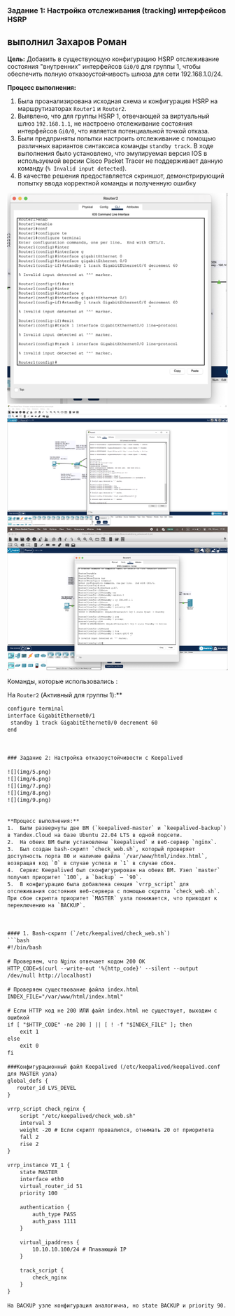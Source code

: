 ### Задание 1: Настройка отслеживания (tracking) интерфейсов HSRP
## выполнил Захаров Роман 


**Цель:** Добавить в существующую конфигурацию HSRP отслеживание состояния "внутренних" интерфейсов `Gi0/0` для группы 1, чтобы обеспечить полную отказоустойчивость шлюза для сети 192.168.1.0/24.

**Процесс выполнения:**
1.  Была проанализирована исходная схема и конфигурация HSRP на маршрутизаторах `Router1` и `Router2`.
2.  Выявлено, что для группы HSRP 1, отвечающей за виртуальный шлюз `192.168.1.1`, не настроено отслеживание состояния интерфейсов `Gi0/0`, что является потенциальной точкой отказа.
3.  Были предприняты попытки настроить отслеживание с помощью различных вариантов синтаксиса команды `standby track`. В ходе выполнения было установлено, что эмулируемая версия IOS в используемой версии Cisco Packet Tracer не поддерживает данную команду (`% Invalid input detected`).
4.  В качестве решения предоставляется скриншот, демонстрирующий попытку ввода корректной команды и полученную ошибку


![](img/1.png)
![](img/3.png)
![](img/4.png)

 Команды, которые использовались :

На `Router2` (Активный для группы 1):**
```cisco
configure terminal
interface GigabitEthernet0/1
 standby 1 track GigabitEthernet0/0 decrement 60
end



### Задание 2: Настройка отказоустойчивости с Keepalived

![](img/5.png)
![](img/6.png)
![](img/7.png)
![](img/8.png)
![](img/9.png)


**Процесс выполнения:**
1.  Были развернуты две ВМ (`keepalived-master` и `keepalived-backup`) в Yandex.Cloud на базе Ubuntu 22.04 LTS в одной подсети.
2.  На обеих ВМ были установлены `keepalived` и веб-сервер `nginx`.
3.  Был создан bash-скрипт `check_web.sh`, который проверяет доступность порта 80 и наличие файла `/var/www/html/index.html`, возвращая код `0` в случае успеха и `1` в случае сбоя.
4.  Сервис Keepalived был сконфигурирован на обеих ВМ. Узел `master` получил приоритет `100`, а `backup` – `90`.
5.  В конфигурацию была добавлена секция `vrrp_script` для отслеживания состояния веб-сервера с помощью скрипта `check_web.sh`. При сбое скрипта приоритет `MASTER` узла понижается, что приводит к переключению на `BACKUP`.



#### 1. Bash-скрипт (`/etc/keepalived/check_web.sh`)
```bash
#!/bin/bash

# Проверяем, что Nginx отвечает кодом 200 OK
HTTP_CODE=$(curl --write-out '%{http_code}' --silent --output /dev/null http://localhost)

# Проверяем существование файла index.html
INDEX_FILE="/var/www/html/index.html"

# Если HTTP код не 200 ИЛИ файл index.html не существует, выходим с ошибкой
if [ "$HTTP_CODE" -ne 200 ] || [ ! -f "$INDEX_FILE" ]; then
    exit 1
else
    exit 0
fi

###Конфигурационный файл Keepalived (/etc/keepalived/keepalived.conf для MASTER узла)
global_defs {
   router_id LVS_DEVEL
}

vrrp_script check_nginx {
    script "/etc/keepalived/check_web.sh"
    interval 3
    weight -20 # Если скрипт провалился, отнимать 20 от приоритета
    fall 2
    rise 2
}

vrrp_instance VI_1 {
    state MASTER
    interface eth0
    virtual_router_id 51
    priority 100
    
    authentication {
        auth_type PASS
        auth_pass 1111
    }
    
    virtual_ipaddress {
        10.10.10.100/24 # Плавающий IP
    }
    
    track_script {
        check_nginx
    }
}

На BACKUP узле конфигурация аналогична, но state BACKUP и priority 90.
